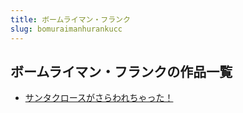 ```yaml
---
title: ボームライマン・フランク
slug: bomuraimanhurankucc
---
```


## ボームライマン・フランクの作品一覧

- [サンタクロースがさらわれちゃった！](santakurosugasa-e78)
